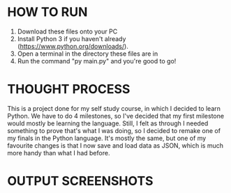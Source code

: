 # HOW TO RUN
1. Download these files onto your PC
2. Install Python 3 if you haven't already (https://www.python.org/downloads/).
3. Open a terminal in the directory these files are in
4. Run the command "py main.py" and you're good to go!

# THOUGHT PROCESS
This is a project done for my self study course, in which I decided to learn Python. We have to do 4 milestones, so I've decided that my first milestone would mostly be learning the language. Still, I felt as through I needed something to prove that's what I was doing, so I decided to remake one of my finals in the Python language. It's mostly the same, but one of my favourite changes is that I now save and load data as JSON, which is much more handy than what I had before.

# OUTPUT SCREENSHOTS